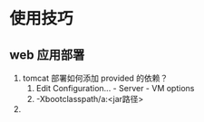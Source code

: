 # 使用技巧
## web 应用部署
1. tomcat 部署如何添加 provided 的依赖？
    1. Edit Configuration... - Server - VM options
    2. -Xbootclasspath/a:<jar路径>
2. 